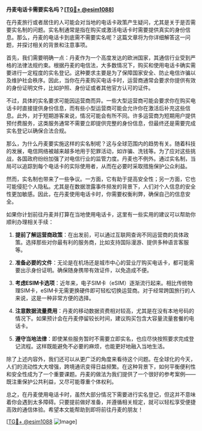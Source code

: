 **丹麦电话卡需要实名吗？[[TG💪+ @esim1088](https://t.me/s/esim1088)]**

在丹麦旅行或者居住的人可能会对当地的电话卡政策产生疑问，尤其是关于是否需要实名制的问题。实名制通常是指在购买或激活电话卡时需要提供真实的身份信息。那么，丹麦的电话卡到底需不需要实名呢？这篇文章将为你详细解答这一问题，并探讨相关的背景和注意事项。

首先，我们需要明确一点：丹麦作为一个高度发达的欧洲国家，其通信行业受到严格的法律法规约束。根据丹麦的电信法，大多数情况下，购买和使用电话卡确实需要进行一定程度的实名登记。这种要求主要是为了保障国家安全、防止电信诈骗以及维护社会秩序。因此，当你在丹麦购买电话卡时，运营商通常会要求你提供有效的身份证明文件，比如护照、身份证或者其他官方认可的证件。

不过，具体的实名要求可能因运营商而异。一些大型运营商可能会要求你在购买电话卡时直接提供身份信息，而有些小型运营商可能会允许你在激活后补充这些信息。此外，对于短期游客来说，情况可能会有所不同。许多运营商为短期用户提供预付费服务，这类服务通常不需要立即提供完整的身份信息，但最终还是需要完成实名登记以确保合法合规。

那么，为什么丹麦要实施这样的实名制呢？这与全球范围内的趋势有关。随着科技的发展，电信网络被越来越多地用于犯罪活动，如诈骗、洗钱等。为了应对这些挑战，各国政府纷纷加强了对电信行业的监管力度。丹麦也不例外。通过实名制，当局可以追踪到每个电话卡的实际使用者，从而在必要时采取措施保护公众利益。

然而，实名制也带来了一些争议。一方面，它有助于提高安全性；另一方面，它也可能侵犯个人隐私。尤其是在数据泄露事件频发的背景下，人们对个人信息的安全性更加敏感。因此，在丹麦使用电话卡时，你需要权衡利弊，确保自己的信息安全。

如果你计划前往丹麦并打算在当地使用电话卡，这里有一些实用的建议可以帮助你顺利办理相关手续：

1. **提前了解运营商政策**：在出发前，可以通过互联网查询不同运营商的具体政策。选择那些对你最有利的服务商，比如支持国际漫游、提供多种语言客服等。

2. **准备必要的文件**：无论是在机场还是城市中心的营业厅购买电话卡，都可能需要出示身份证明。确保随身携带有效证件，以免造成不便。

3. **考虑ESIM卡选项**：近年来，电子SIM卡（eSIM）逐渐流行起来。相比传统物理SIM卡，eSIM卡无需更换硬件即可轻松切换运营商。对于经常跨国旅行的人来说，这是一种非常方便的选择。

4. **注意数据流量费用**：丹麦的移动数据资费相对较高，尤其是在没有本地号码的情况下。如果预计会在丹麦停留较长时间，建议购买包含大容量流量套餐的电话卡。

5. **遵守当地法律**：即使某些服务暂时不需要立即实名，也应尽快按照要求完成登记流程。这样既能避免不必要的麻烦，也能更好地融入当地生活。

除了上述内容外，我们还可以从更广泛的角度来看待这个问题。在全球化的今天，人们的流动性大大增强，跨境通讯变得日益频繁。在这种背景下，如何平衡便利性和安全性成为了一个重要课题。丹麦的做法为我们提供了一个很好的参考案例——既注重保护公共利益，又尽可能尊重个体权利。

总之，在丹麦使用电话卡时，虽然大部分情况下需要进行实名登记，但这并不意味着你会遇到太多障碍。只要提前做好准备，并遵循相关规定，就可以轻松享受便捷高效的通信体验。希望本文能帮助到即将前往丹麦的朋友！

[[TG💪+ @esim1088](https://t.me/s/esim1088) ![Image](https://i.postimg.cc/4NQfJmqS/Snipaste-2025-05-13-00-14-12.png)]
